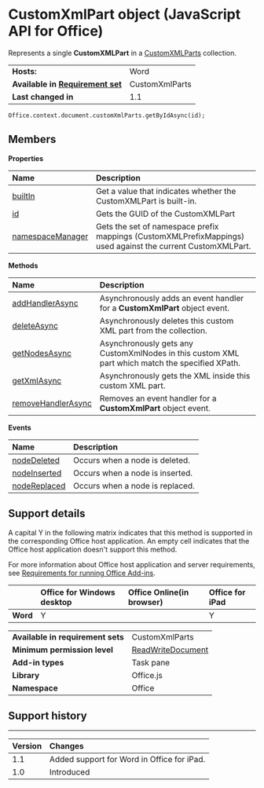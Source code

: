 
# CustomXmlPart object (JavaScript API for Office)
Represents a single  **CustomXMLPart** in a [CustomXMLParts](../../reference/shared/customxmlparts.customxmlparts.md) collection.

|||
|:-----|:-----|
|**Hosts:**|Word|
|**Available in [Requirement set](http://msdn.microsoft.com/library/6b6702f2-b0a5-46ab-a356-8dda897ca8ae%28Office.15%29.aspx)**|CustomXmlParts|
|**Last changed in**|1.1|

```
Office.context.document.customXmlParts.getByIdAsync(id);
```


## Members


**Properties**


|**Name**|**Description**|
|:-----|:-----|
|[builtIn](../../reference/shared/customxmlpart.builtin.md)|Get a value that indicates whether the CustomXMLPart is built-in.|
|[id](../../reference/shared/customxmlpart.id.md)|Gets the GUID of the CustomXMLPart|
|[namespaceManager](../../reference/shared/customxmlpart.namespacemanager.md)|Gets the set of namespace prefix mappings (CustomXMLPrefixMappings) used against the current CustomXMLPart.|

**Methods**


|**Name**|**Description**|
|:-----|:-----|
|[addHandlerAsync](../../reference/shared/customxmlpart.addhandlerasync.md)|Asynchronously adds an event handler for a  **CustomXmlPart** object event.|
|[deleteAsync](../../reference/shared/customxmlpart.deleteasync.md)|Asynchronously deletes this custom XML part from the collection.|
|[getNodesAsync](../../reference/shared/customxmlpart.getnodesasync.md)|Asynchronously gets any CustomXmlNodes in this custom XML part which match the specified XPath.|
|[getXmlAsync](../../reference/shared/customxmlpart.getxmlasync.md)|Asynchronously gets the XML inside this custom XML part.|
|[removeHandlerAsync](../../reference/shared/customxmlpart.removehandlerasync.md)|Removes an event handler for a  **CustomXmlPart** object event.|

**Events**


|**Name**|**Description**|
|:-----|:-----|
|[nodeDeleted](../../reference/shared/customxmlpart.nodedeleted.event.md)|Occurs when a node is deleted.|
|[nodeInserted](../../reference/shared/customxmlpart.nodeinserted.event.md)|Occurs when a node is inserted.|
|[nodeReplaced](../../reference/shared/customxmlpart.nodereplaced.event.md)|Occurs when a node is replaced.|

## Support details


A capital Y in the following matrix indicates that this method is supported in the corresponding Office host application. An empty cell indicates that the Office host application doesn't support this method.

For more information about Office host application and server requirements, see [Requirements for running Office Add-ins](http://msdn.microsoft.com/library/67340567-bb9a-498c-96d3-3f52f28c16bc%28Office.15%29.aspx).


||**Office for Windows desktop**|**Office Online(in browser)**|**Office for iPad**|
|:-----|:-----|:-----|:-----|
|**Word**|Y||Y|

|||
|:-----|:-----|
|**Available in requirement sets**|CustomXmlParts|
|**Minimum permission level**|[ReadWriteDocument](http://msdn.microsoft.com/library/da2efadc-4ebf-45fe-be39-397ac1eb1dbd%28Office.15%29.aspx)|
|**Add-in types**|Task pane|
|**Library**|Office.js|
|**Namespace**|Office|

## Support history



****


|**Version**|**Changes**|
|:-----|:-----|
|1.1|Added support for Word in Office for iPad.|
|1.0|Introduced|
